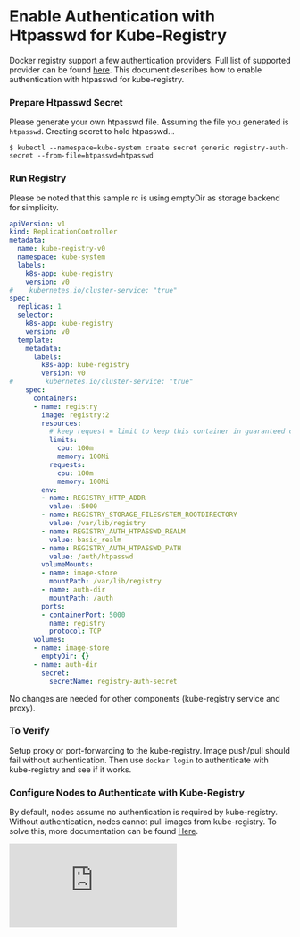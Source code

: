 # Enable Authentication with Htpasswd for Kube-Registry 

Docker registry support a few authentication providers. Full list of supported provider can be found [here](https://docs.docker.com/registry/configuration/#auth). This document describes how to enable authentication with htpasswd for kube-registry. 

### Prepare Htpasswd Secret

Please generate your own htpasswd file. Assuming the file you generated is `htpasswd`. 
Creating secret to hold htpasswd...
```console
$ kubectl --namespace=kube-system create secret generic registry-auth-secret --from-file=htpasswd=htpasswd
```

### Run Registry

Please be noted that this sample rc is using emptyDir as storage backend for simplicity. 

<!-- BEGIN MUNGE: EXAMPLE registry-auth-rc.yaml -->
```yaml
apiVersion: v1
kind: ReplicationController
metadata:
  name: kube-registry-v0
  namespace: kube-system
  labels:
    k8s-app: kube-registry
    version: v0
#    kubernetes.io/cluster-service: "true"
spec:
  replicas: 1
  selector:
    k8s-app: kube-registry
    version: v0
  template:
    metadata:
      labels:
        k8s-app: kube-registry
        version: v0
#        kubernetes.io/cluster-service: "true"
    spec:
      containers:
      - name: registry
        image: registry:2
        resources:
          # keep request = limit to keep this container in guaranteed class
          limits:
            cpu: 100m
            memory: 100Mi
          requests:
            cpu: 100m
            memory: 100Mi
        env:
        - name: REGISTRY_HTTP_ADDR
          value: :5000
        - name: REGISTRY_STORAGE_FILESYSTEM_ROOTDIRECTORY
          value: /var/lib/registry
        - name: REGISTRY_AUTH_HTPASSWD_REALM
          value: basic_realm
        - name: REGISTRY_AUTH_HTPASSWD_PATH
          value: /auth/htpasswd
        volumeMounts:
        - name: image-store
          mountPath: /var/lib/registry
        - name: auth-dir
          mountPath: /auth
        ports:
        - containerPort: 5000
          name: registry
          protocol: TCP
      volumes:
      - name: image-store
        emptyDir: {}
      - name: auth-dir
        secret:
          secretName: registry-auth-secret
```
<!-- END MUNGE: EXAMPLE registry-auth-rc.yaml -->

No changes are needed for other components (kube-registry service and proxy). 

### To Verify

Setup proxy or port-forwarding to the kube-registry. Image push/pull should fail without authentication. Then use `docker login` to authenticate with kube-registry and see if it works.

### Configure Nodes to Authenticate with Kube-Registry

By default, nodes assume no authentication is required by kube-registry. Without authentication, nodes cannot pull images from kube-registry. To solve this, more documentation can be found [Here](https://github.com/kubernetes/kubernetes.github.io/blob/master/docs/concepts/containers/images.md#configuring-nodes-to-authenticate-to-a-private-repository).





[![Analytics](https://kubernetes-site.appspot.com/UA-36037335-10/GitHub/cluster/addons/registry/auth/README.md?pixel)]()
